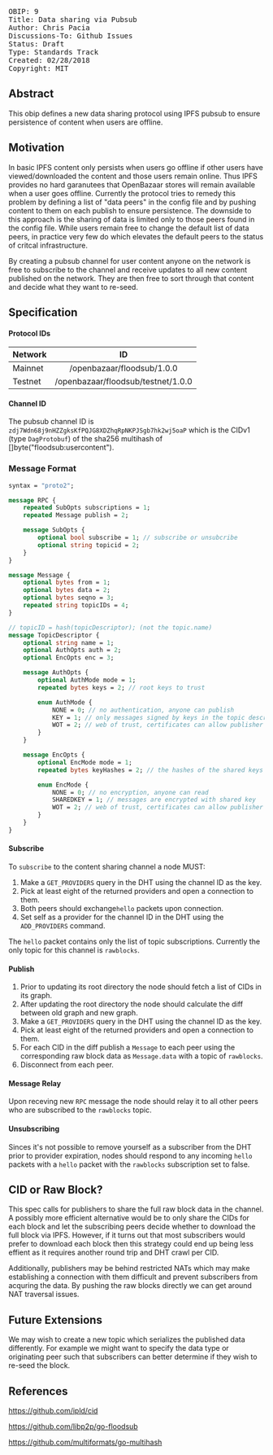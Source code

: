 <pre>
OBIP: 9
Title: Data sharing via Pubsub
Author: Chris Pacia <chris@ob1.io>
Discussions-To: Github Issues
Status: Draft
Type: Standards Track
Created: 02/28/2018
Copyright: MIT
</pre>

## Abstract
This obip defines a new data sharing protocol using IPFS pubsub to ensure persistence of content when users are offline.

## Motivation
In basic IPFS content only persists when users go offline if other users have viewed/downloaded the content and those users remain online. Thus IPFS provides no hard garanutees that OpenBazaar stores will remain available when a user goes offline. Currently the protocol tries to remedy this problem by defining a list of "data peers" in the config file and
by pushing content to them on each publish to ensure persistence. The downside to this approach is the sharing of data is limited only to those peers found in the config file. While users remain free to change the default list of data peers, in practice very few do which elevates the default peers to the status of critcal infrastructure. 

By creating a pubsub channel for user content anyone on the network is free to subscribe to the channel and receive updates to all new content published on the network. They are then free to sort through that content and decide what they want to re-seed.

## Specification

#### Protocol IDs
| Network       | ID            | 
| ------------- |:-------------:|
| Mainnet       | /openbazaar/floodsub/1.0.0 | 
| Testnet       |  /openbazaar/floodsub/testnet/1.0.0      |

#### Channel ID

The pubsub channel ID is `zdj7Wdn68j9nHZZgksKfPQJG8XDZhqRpNKPJSgb7hk2wj5oaP` which is the CIDv1 (type `DagProtobuf`) of the sha256 multihash of []byte("floodsub:usercontent").

### Message Format
```protobuf
syntax = "proto2";

message RPC {
	repeated SubOpts subscriptions = 1;
	repeated Message publish = 2;

	message SubOpts {
		optional bool subscribe = 1; // subscribe or unsubcribe
		optional string topicid = 2;
	}
}

message Message {
	optional bytes from = 1;
	optional bytes data = 2;
	optional bytes seqno = 3;
	repeated string topicIDs = 4;
}

// topicID = hash(topicDescriptor); (not the topic.name)
message TopicDescriptor {
	optional string name = 1;
	optional AuthOpts auth = 2;
	optional EncOpts enc = 3;

	message AuthOpts {
		optional AuthMode mode = 1;
		repeated bytes keys = 2; // root keys to trust

		enum AuthMode {
			NONE = 0; // no authentication, anyone can publish
			KEY = 1; // only messages signed by keys in the topic descriptor are accepted
			WOT = 2; // web of trust, certificates can allow publisher set to grow
		}
	}

	message EncOpts {
		optional EncMode mode = 1;
		repeated bytes keyHashes = 2; // the hashes of the shared keys used (salted)

		enum EncMode {
			NONE = 0; // no encryption, anyone can read
			SHAREDKEY = 1; // messages are encrypted with shared key
			WOT = 2; // web of trust, certificates can allow publisher set to grow
		}
	}
}
```

#### Subscribe

To `subscribe` to the content sharing channel a node MUST:

1) Make a `GET_PROVIDERS` query in the DHT using the channel ID as the key.
2) Pick at least eight of the returned providers and open a connection to them.
3) Both peers should exchange`hello` packets upon connection.
4) Set self as a provider for the channel ID in the DHT using the `ADD_PROVIDERS` command.

The `hello` packet contains only the list of topic subscriptions. Currently the only topic for this channel is `rawblocks`. 

#### Publish

1) Prior to updating its root directory the node should fetch a list of CIDs in its graph.
2) After updating the root directory the node should calculate the diff between old graph and new graph.
3) Make a `GET_PROVIDERS` query in the DHT using the channel ID as the key.
4) Pick at least eight of the returned providers and open a connection to them.
5) For each CID in the diff publish a `Message` to each peer using the corresponding raw block data as `Message.data` with a topic of `rawblocks`. 
6) Disconnect from each peer.

#### Message Relay

Upon receving new `RPC` message the node should relay it to all other peers who are subscribed to the `rawblocks` topic.

#### Unsubscribing

Sinces it's not possible to remove yourself as a subscriber from the DHT prior to provider expiration, nodes should respond to any incoming `hello` packets with a `hello` packet with the `rawblocks` subscription set to false.

## CID or Raw Block?

This spec calls for publishers to share the full raw block data in the channel. A possibly more efficient alternative would be to only share the CIDs for each block and let the subscribing peers decide whether to download the full block via IPFS. However, if it turns out that most subscribers would prefer to download each block then this strategy could end up being less effient as it requires another round trip and DHT crawl per CID. 

Additionally, publishers may be behind restricted NATs which may make establishing a connection with them difficult and prevent subscribers from acquring the data. By pushing the raw blocks directly we can get around NAT traversal issues. 

## Future Extensions

We may wish to create a new topic which serializes the published data differently. For example we might want to specify the data type or originating peer such that subscribers can better determine if they wish to re-seed the block.

## References

https://github.com/ipld/cid

https://github.com/libp2p/go-floodsub

https://github.com/multiformats/go-multihash

